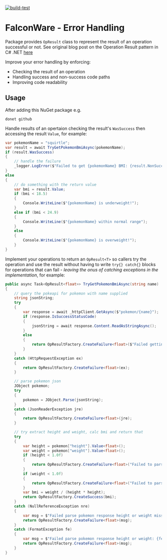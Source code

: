 [![build-test](https://github.com/markmnl/opresult/actions/workflows/build-test.yml/badge.svg)](https://github.com/markmnl/opresult/actions/workflows/build-test.yml)

# FalconWare - Error Handling

Package provides `OpResult` class to represent the result of an operation successful or not. See original blog post on the Operation Result pattern in C# .NET [here](https://www.codeproject.com/Articles/1022462/Error-Handling-in-SOLID-Csharp-NET-The-Operation-R)

Improve your error handling by enforcing:

* Checking the result of an operation
* Handling success and non-success code paths
* Improving code readability

## Usage

After adding this NuGet package e.g.

```
donet github
```

Handle results of an opertaion checking the result's `WasSuccess` then accessing the result `Value`, for example:

```C#
var pokemonName = "squirtle";
var result = await TryGetPokemonBmiAsync(pokemonName);
if (result.WasSuccess)
{
    // handle the failure
    _logger.LogError($"Failed to get {pokemonName} BMI: {result.NonSuccessMessage}");
}
else
{
    // do something with the return value
    var bmi = result.Value;
    if (bmi < 18.5)
    {
        Console.WriteLine($"{pokemonName} is underweight!");
    }
    else if (bmi < 24.9)
    {
        Console.WriteLine($"{pokemonName} within normal range");
    }
    else
    {
        Console.WriteLine($"{pokemonName} is overweight!");        
    }
}
```

Implement your operations to return an `OpResult<T>` so callers try the operation and use the result without having to write `try{} catch{}` blocks for operations that can fail - _leaving the onus of catching exceptions in the implementation_, for example:

```C#
public async Task<OpResult<float>> TryGetPokemonBmiAsync(string name)
{
    // query the pokeapi for pokemon with name supplied
    string jsonString;
    try
    {
        var response = await _httpClient.GetAsync($"pokemon/{name}");
        if (response.IsSuccessStatusCode)
        {
            jsonString = await response.Content.ReadAsStringAsync();
        }
        else
        {
            return OpResultFactory.CreateFailure<float>($"Failed getting pokemon '{name}', HTTP status code: {response.StatusCode}");
        }
    }
    catch (HttpRequestException ex) 
    {
        return OpResultFactory.CreateFailure<float>(ex);
    }

    // parse pokemon json
    JObject pokemon;
    try
    {
        pokemon = JObject.Parse(jsonString);
    }
    catch (JsonReaderException jre)
    {
        return OpResultFactory.CreateFailure<float>(jre);
    }

    // try extract height and weight, calc bmi and return that
    try
    {
        var height = pokemon["height"].Value<float>();
        var weight = pokemon["weight"].Value<float>();
        if (height < 1.0f)
        {
            return OpResultFactory.CreateFailure<float>("Failed to parse pokemon - height cannot be less than 1");
        }
        if (weight < 1.0f)
        {
            return OpResultFactory.CreateFailure<float>("Failed to parse pokemon - weight cannot be less than 1");
        }
        var bmi = weight / (height * height);
        return OpResultFactory.CreateSuccess(bmi);
    }
    catch (NullReferenceException nre)
    {
        var msg = $"Failed parse pokemon response height or weight missing: {nre.Message}";
        return OpResultFactory.CreateFailure<float>(msg);
    }
    catch (FormatException fe) 
    {
        var msg = $"Failed parse pokemon response height or weight: {fe.Message}";
        return OpResultFactory.CreateFailure<float>(msg);
    }
}
```
